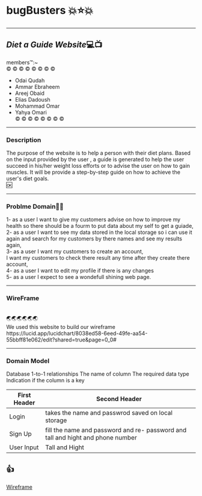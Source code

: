 # bugBusters 💥⭐💥

---

## *Diet a Guide Website*💻📺

members™️:~<br />
©️ ©️ ©️ ©️ ©️ ©️ ©️ ©️<br />

- Odai Qudah
- Ammar Ebraheem
- Areej Obaid
- Elias Dadoush
- Mohammad Omar
- Yahya Omari<br />
  ©️ ©️ ©️ ©️ ©️ ©️ ©️ ©️

---

### Description

The purpose of the website is to help a person with their diet plans. Based on the input provided by the user
, a guide is generated to help the user succeed in his/her weight loss efforts or to advise the user on how to gain muscles.
It will be provide a step-by-step guide on how to achieve the user's diet goals.<br />
🆗

---

### Problme Domain📝📝

1- as a user I want to give my customers advise on how to improve my health so there should be a fourm to put data about my self to get a guiade,<br />
2- as a user I want to see my data stored in the local storage so i can use it again and search for my customers by there names and see my results again,<br />
3- as a user I want my customers to create an account,<br />
I want my customers to check there result any time after they create there account,<br />
4- as a user I want to edit my profile if there is any changes<br />
5- as a user I expect to see a wondefull shining web page.

---

### WireFrame

<br />
🌏🌏🌏🌏🌏🌏<br />
We used this website to build our wireframe https://lucid.app/lucidchart/8038ed58-6eed-49fe-aa54-55bbff81e062/edit?shared=true&page=0_0#

---

### Domain Model

Database
1-to-1 relationships
The name of column
The required data type
Indication if the column is a key

| First Header | Second Header                                                                   |
| ------------ | ------------------------------------------------------------------------------- |
| Login        | takes the name and passwrod saved on local storage                              |
| Sign Up      | fill the name and password and re- password and tall and hight and phone number |
| User Input   | Tall and Hight                                                                  |

## 👍

[Wireframe](imagewireframe.png)
